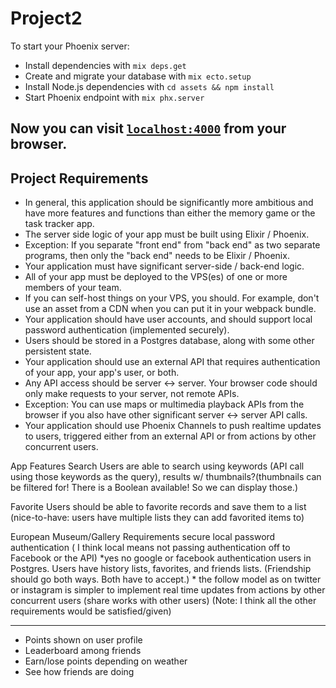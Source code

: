 # Project2

To start your Phoenix server:

  * Install dependencies with `mix deps.get`
  * Create and migrate your database with `mix ecto.setup`
  * Install Node.js dependencies with `cd assets && npm install`
  * Start Phoenix endpoint with `mix phx.server`

Now you can visit [`localhost:4000`](http://localhost:4000) from your browser.
-------
## Project Requirements

* In general, this application should be significantly more ambitious and have more features and functions than either the memory game or the task tracker app.
* The server side logic of your app must be built using Elixir / Phoenix.
* Exception: If you separate "front end" from "back end" as two separate programs, then only the "back end" needs to be Elixir / Phoenix.
* Your application must have significant server-side / back-end logic.
* All of your app must be deployed to the VPS(es) of one or more members of your team.
* If you can self-host things on your VPS, you should. For example, don't use an asset from a CDN when you can put it in your webpack bundle.
* Your application should have user accounts, and should support local password authentication (implemented securely).
* Users should be stored in a Postgres database, along with some other persistent state.
* Your application should use an external API that requires authentication of your app, your app's user, or both.
* Any API access should be server <-> server. Your browser code should only make requests to your server, not remote APIs.
* Exception: You can use maps or multimedia playback APIs from the browser if you also have other significant server <-> server API calls.
* Your application should use Phoenix Channels to push realtime updates to users, triggered either from an external API or from actions by other concurrent users.

App
Features
Search
Users are able to search using keywords (API call using those keywords as the query), results w/ thumbnails?(thumbnails can be filtered for! There is a Boolean available! So we can display those.)

Favorite
Users should be able to favorite records and save them to a list (nice-to-have: users have multiple lists they can add favorited items to)

European Museum/Gallery 
Requirements
secure local password authentication ( I think local means not passing authentication off to Facebook or the API) *yes no google or facebook authentication 
users in Postgres. Users have history lists, favorites, and friends lists. (Friendship should go both ways. Both have to accept.) * the follow model as on twitter or instagram is simpler to implement
real time updates from actions by other concurrent users (share works with other users)
(Note: I think all the other requirements would be  satisfied/given) 

-------------
- Points shown on user profile 
- Leaderboard among friends
- Earn/lose points depending on weather
- See how friends are doing

